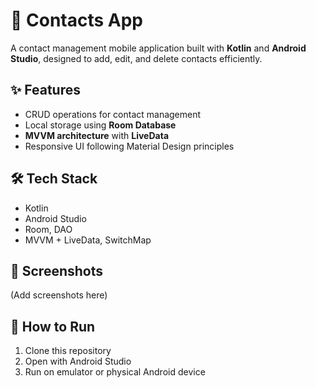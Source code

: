 # 📇 Contacts App

A contact management mobile application built with **Kotlin** and **Android Studio**, designed to add, edit, and delete contacts efficiently.

## ✨ Features
- CRUD operations for contact management  
- Local storage using **Room Database**  
- **MVVM architecture** with **LiveData**  
- Responsive UI following Material Design principles  

## 🛠️ Tech Stack
- Kotlin  
- Android Studio  
- Room, DAO  
- MVVM + LiveData, SwitchMap  

## 📸 Screenshots
(Add screenshots here)

## 🚀 How to Run
1. Clone this repository  
2. Open with Android Studio  
3. Run on emulator or physical Android device  
